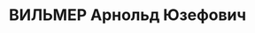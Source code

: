 ---
title: ВИЛЬМЕР Арнольд Юзефович
description: Род. в 1888 г. в г. Гильденбург, Германия. В 1908–1914 гг. – член социал-демократической
  партии, в 1922–1933 гг. – член КПГ. Прибыл в СССР в 1933 г. Работал врачом-рентгенологом
  курортной поликлиники в г. Ялта. Арестован в 00.09.1937 г. по обвинению в разведывательной
  и диверсионной деятельности. Приговором ВК ВС СССР от 31.12.1937 г. осужден к ВМН.
  Приговор был приведен в исполнение в тот же день. 17.11.1956 г. реабилитирован ВК
  ВС СССР.
---